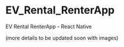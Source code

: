 # EV_Rental_RenterApp
EV Rental RenterApp - React Native

(more details to be updated soon with images)

